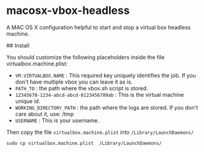 macosx-vbox-headless
====================

A MAC OS X configuration helpful to start and stop a virtual box headless machine.

## Install

You should customize the following placeholders inside the file virtualbox.machine.plist:

- `VM.VIRTUALBOX.NAME` : This required key uniquely identifies the job. If you don't have multiple vbox you can leave it as is.
- `PATH_TO` : the path where the vbox.sh script is stored.
- `12345678-1234-abcd-abcd-0123456789ab` : This is the virtual machine unique id.
- `WORKING_DIRECTORY_PATH` : the path where the logs are stored. If you don't care about it, use: /tmp
- `USERNAME` : This is your username.

Then copy the file `virtualbox.machine.plist` into `/Library/LaunchDaemons/`

    sudo cp virtualbox.machine.plist  /Library/LaunchDaemons/
